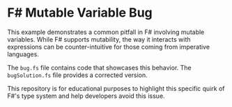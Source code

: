# F# Mutable Variable Bug

This example demonstrates a common pitfall in F# involving mutable variables.  While F# supports mutability, the way it interacts with expressions can be counter-intuitive for those coming from imperative languages.

The `bug.fs` file contains code that showcases this behavior.  The `bugSolution.fs` file provides a corrected version.

This repository is for educational purposes to highlight this specific quirk of F#'s type system and help developers avoid this issue.